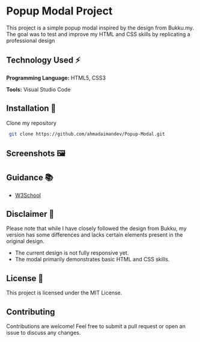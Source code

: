 
# Popup Modal Project

This project is a simple popup modal inspired by the design from Bukku.my. 
The goal was to test and improve my HTML and CSS skills by replicating a professional design


## Technology Used ⚡

**Programming Language:** HTML5, CSS3

**Tools:** Visual Studio Code


## Installation 🔌

Clone my repository

```bash
 git clone https://github.com/ahmadaimandev/Popup-Modal.git
```

## Screenshots 🖼
## Guidance 📚

- [W3School](https://www.w3schools.com/)
## Disclaimer 🚫

Please note that while I have closely followed the design from Bukku, my version has some differences and lacks certain elements present in the original design.

* The current design is not fully responsive yet.
* The modal primarily demonstrates basic HTML and CSS skills.
## License 📃

This project is licensed under the MIT License.


## Contributing

Contributions are welcome! Feel free to submit a pull request or open an issue to discuss any changes.
